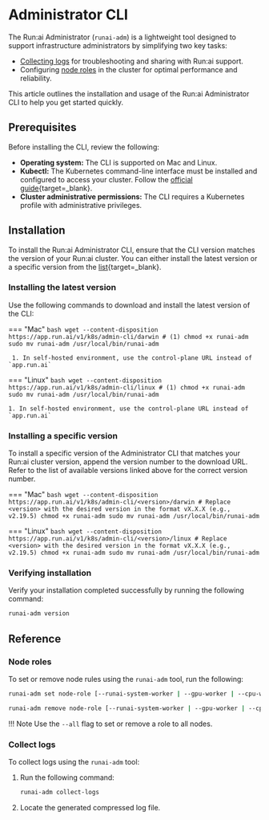 # Administrator CLI

The Run:ai Administrator (`runai-adm`) is a lightweight tool designed to support infrastructure administrators by simplifying two key tasks:

* [Collecting logs](../../runai-setup/troubleshooting/logs-collection.md) for troubleshooting and sharing with Run:ai support.
* Configuring [node roles](node-roles.md) in the cluster for optimal performance and reliability.

This article outlines the installation and usage of the Run:ai Administrator CLI to help you get started quickly.

## Prerequisites

Before installing the CLI, review the following:

* **Operating system:** The CLI is supported on Mac and Linux.
* **Kubectl:** The Kubernetes command-line interface must be installed and configured to access your cluster. Follow the [official guide](https://kubernetes.io/docs/tasks/tools/){target=\_blank}.
* **Cluster administrative permissions:** The CLI requires a Kubernetes profile with administrative privileges.

## Installation

To install the Run:ai Administrator CLI, ensure that the CLI version matches the version of your Run:ai cluster. You can either install the latest version or a specific version from the [list](https://runai.jfrog.io/ui/native/cp-cli-prod/runai-admin-cli/){target=\_blank}.

### Installing the latest version

Use the following commands to download and install the latest version of the CLI:

\=== "Mac" `bash wget --content-disposition https://app.run.ai/v1/k8s/admin-cli/darwin # (1) chmod +x runai-adm sudo mv runai-adm /usr/local/bin/runai-adm`

```
 1. In self-hosted environment, use the control-plane URL instead of `app.run.ai` 
```

\=== "Linux" `bash wget --content-disposition https://app.run.ai/v1/k8s/admin-cli/linux # (1) chmod +x runai-adm sudo mv runai-adm /usr/local/bin/runai-adm`

```
1. In self-hosted environment, use the control-plane URL instead of `app.run.ai` 
```

### Installing a specific version

To install a specific version of the Administrator CLI that matches your Run:ai cluster version, append the version number to the download URL. Refer to the list of available versions linked above for the correct version number.

\=== "Mac" `bash wget --content-disposition https://app.run.ai/v1/k8s/admin-cli/<version>/darwin # Replace <version> with the desired version in the format vX.X.X (e.g., v2.19.5) chmod +x runai-adm sudo mv runai-adm /usr/local/bin/runai-adm`

\=== "Linux" `bash wget --content-disposition https://app.run.ai/v1/k8s/admin-cli/<version>/linux # Replace <version> with the desired version in the format vX.X.X (e.g., v2.19.5) chmod +x runai-adm sudo mv runai-adm /usr/local/bin/runai-adm`

### Verifying installation

Verify your installation completed successfully by running the following command:

```bash
runai-adm version
```

## Reference

### Node roles

To set or remove node rules using the `runai-adm` tool, run the following:

```bash
runai-adm set node-role [--runai-system-worker | --gpu-worker | --cpu-worker] <node-name>
```

```bash
runai-adm remove node-role [--runai-system-worker | --gpu-worker | --cpu-worker] <node-name>
```

!!! Note Use the `--all` flag to set or remove a role to all nodes.

### Collect logs

To collect logs using the `runai-adm` tool:

1.  Run the following command:

    ```bash
    runai-adm collect-logs
    ```
2. Locate the generated compressed log file.

